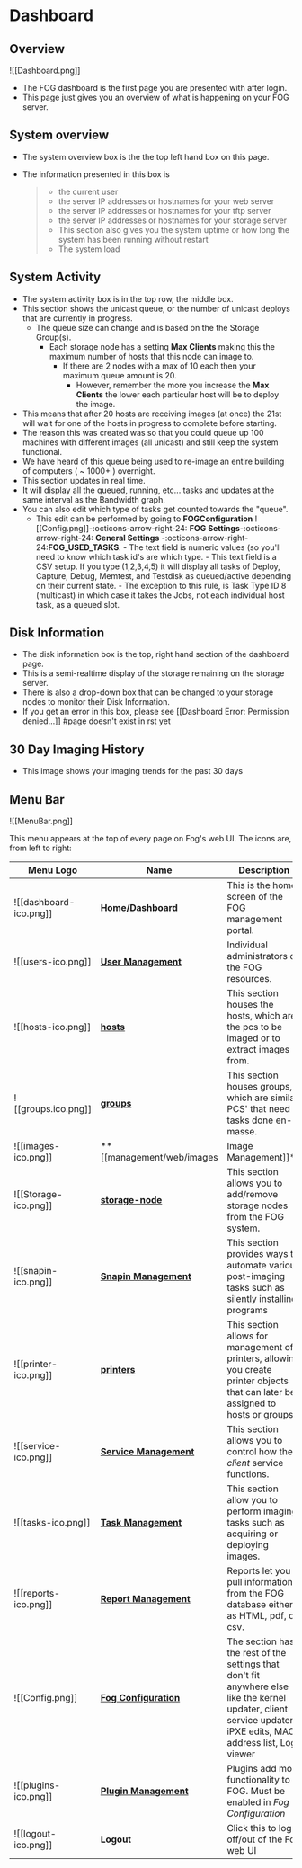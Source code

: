 # Dashboard

## Overview

![[Dashboard.png]]

-   The FOG dashboard is the first page you are presented with after
    login.
-   This page just gives you an overview of what is happening on your
    FOG server.

## System overview

-   The system overview box is the the top left hand box on this page.

-   The information presented in this box is

    > -   the current user
    > -   the server IP addresses or hostnames for your web server
    > -   the server IP addresses or hostnames for your tftp server
    > -   the server IP addresses or hostnames for your storage server
    > -   This section also gives you the system uptime or how long the
    >     system has been running without restart
    > -   The system load

## System Activity

-   The system activity box is in the top row, the middle box.
- This section shows the unicast queue, or the number of unicast deploys that are currently in progress.
	- The queue size can change and is based on the the Storage Group(s).
        -  Each storage node has a setting **Max Clients** making this the maximum number of hosts that this node can image to.
	        - If there are 2 nodes with a max of 10 each then your maximum queue amount is 20.
                - However, remember the more you increase the **Max Clients** the lower each particular host will be to deploy the image.
-   This means that after 20 hosts are receiving images (at once) the
    21st will wait for one of the hosts in progress to complete before
    starting.
-   The reason this was created was so that you could queue up 100
    machines with different images (all unicast) and still keep the
    system functional.
-   We have heard of this queue being used to re-image an entire
    building of computers ( \~ 1000+ ) overnight.
-   This section updates in real time.
-   It will display all the queued, running, etc\... tasks and updates
    at the same interval as the Bandwidth graph.
-   You can also edit which type of tasks get counted towards the "queue".
      -   This edit can be performed by going to 
        **FOGConfiguration** ![[Config.png]]\-:octicons-arrow-right-24: **FOG Settings**\-:octicons-arrow-right-24: **General Settings** \-:octicons-arrow-right-24:**FOG_USED_TASKS**.
        -   The text field is numeric values (so you'll need to know which task id's are which type.
        -   This text field is a CSV setup. If you type (1,2,3,4,5) it will display all tasks of Deploy, Capture, Debug, Memtest, and Testdisk as queued/active depending on their current state.
        -   The exception to this rule, is Task Type ID 8 (multicast) in
            which case it takes the Jobs, not each individual host task,
            as a queued slot.

## Disk Information

-   The disk information box is the top, right hand section of the
    dashboard page.
-   This is a semi-realtime display of the storage remaining on the
    storage server.
-   There is also a drop-down box that can be changed to your storage
    nodes to monitor their Disk Information.
-   If you get an error in this box, please see \[\[Dashboard Error:
    Permission denied\...\]\] #page doesn't exist in rst yet

## 30 Day Imaging History

-   This image shows your imaging trends for the past 30 days

## Menu Bar

![[MenuBar.png]]

This menu appears at the top of every page on Fog's web UI. The icons
are, from left to right:

Menu Logo | Name | Description
---       | --                   | ---
![[dashboard-ico.png]] | **Home/Dashboard** | This is the home screen of the FOG management portal.
 ![[users-ico.png]] | **[User Management](users.md)** |  Individual administrators of the FOG resources.
![[hosts-ico.png]] | **[hosts](hosts.md)** |  This section houses the hosts, which are the pcs to be imaged or to extract images from.
![[groups.ico.png]] | **[groups](groups.md)** | This section houses groups, which are similar PCS' that need tasks done en-masse.
![[images-ico.png]] | **[[management/web/images| Image Management]]** | This section allows you to manage the image files stored on the FOG server.
![[Storage-ico.png]] | **[storage-node](storage-node.md)** | This section allows you to add/remove storage nodes from the FOG system.
![[snapin-ico.png]] | **[Snapin Management](snapins.md)** | This section provides ways to automate various post-imaging tasks such as silently installing programs
![[printer-ico.png]] | **[printers](printers.md)** | This section allows for management of printers, allowing you create printer objects that can later be assigned to hosts or groups.
![[service-ico.png]] | **[Service Management](service.md)** | This section allows you to control how the *client* service functions.
![[tasks-ico.png]] | **[Task Management](tasks.md)** | This section allow you to perform imaging tasks such as acquiring or deploying images.
![[reports-ico.png]] | **[Report Management](reports.md)** | Reports let you pull information from the FOG database either as HTML, pdf, or csv.
![[Config.png]] | **[Fog Configuration](config.md)** | The section has the rest of the settings that don't fit anywhere else like the kernel updater, client service updater, iPXE edits, MAC address list, Log viewer
![[plugins-ico.png]] | **[Plugin Management](plugins.md)** | Plugins add more functionality to FOG. Must be enabled in *Fog Configuration*
![[logout-ico.png]] | **Logout** | Click this to log off/out of the Fog web UI
